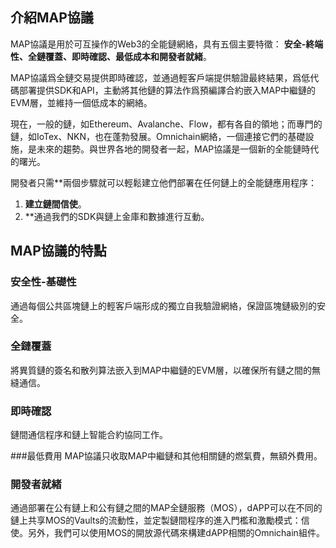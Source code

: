 ## 介紹MAP協議
MAP協議是用於可互操作的Web3的全能鏈網絡，具有五個主要特徵： **安全-終端性、全鏈覆蓋、即時確認、最低成本和開發者就緒**。

MAP協議爲全鏈交易提供即時確認，並通過輕客戶端提供驗證最終結果，爲低代碼部署提供SDK和API，主動將其他鏈的算法作爲預編譯合約嵌入MAP中繼鏈的EVM層，並維持一個低成本的網絡。

現在，一般的鏈，如Ethereum、Avalanche、Flow，都有各自的領地；而專門的鏈，如IoTex、NKN，也在蓬勃發展。Omnichain網絡，一個連接它們的基礎設施，是未來的趨勢。與世界各地的開發者一起，MAP協議是一個新的全能鏈時代的曙光。

開發者只需**兩個步驟就可以輕鬆建立他們部署在任何鏈上的全能鏈應用程序：

1. **建立鏈間信使**。
2. **通過我們的SDK與鏈上金庫和數據進行互動。

## MAP協議的特點

### 安全性-基礎性
通過每個公共區塊鏈上的輕客戶端形成的獨立自我驗證網絡，保證區塊鏈級別的安全。

### 全鏈覆蓋
將異質鏈的簽名和散列算法嵌入到MAP中繼鏈的EVM層，以確保所有鏈之間的無縫通信。

### 即時確認
鏈間通信程序和鏈上智能合約協同工作。

###最低費用
MAP協議只收取MAP中繼鏈和其他相關鏈的燃氣費，無額外費用。

### 開發者就緒
通過部署在公有鏈上和公有鏈之間的MAP全鏈服務（MOS），dAPP可以在不同的鏈上共享MOS的Vaults的流動性，並定製鏈間程序的進入門檻和激勵模式：信使。另外，我們可以使用MOS的開放源代碼來構建dAPP相關的Omnichain組件。
